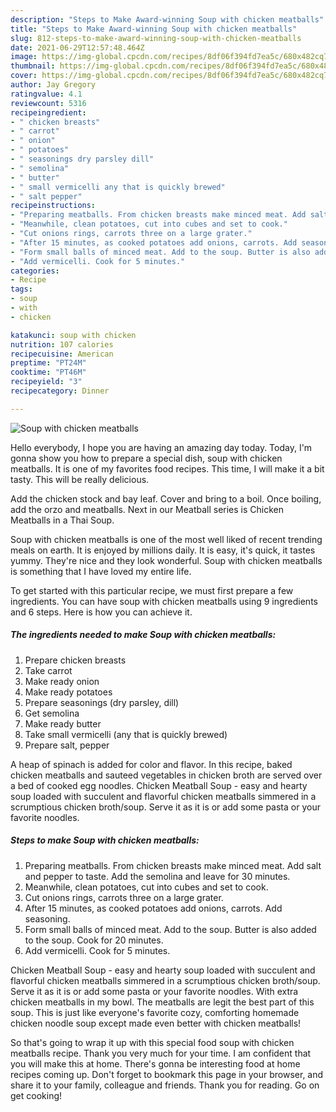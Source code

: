 ```yaml
---
description: "Steps to Make Award-winning Soup with chicken meatballs"
title: "Steps to Make Award-winning Soup with chicken meatballs"
slug: 812-steps-to-make-award-winning-soup-with-chicken-meatballs
date: 2021-06-29T12:57:48.464Z
image: https://img-global.cpcdn.com/recipes/8df06f394fd7ea5c/680x482cq70/soup-with-chicken-meatballs-recipe-main-photo.jpg
thumbnail: https://img-global.cpcdn.com/recipes/8df06f394fd7ea5c/680x482cq70/soup-with-chicken-meatballs-recipe-main-photo.jpg
cover: https://img-global.cpcdn.com/recipes/8df06f394fd7ea5c/680x482cq70/soup-with-chicken-meatballs-recipe-main-photo.jpg
author: Jay Gregory
ratingvalue: 4.1
reviewcount: 5316
recipeingredient:
- " chicken breasts"
- " carrot"
- " onion"
- " potatoes"
- " seasonings dry parsley dill"
- " semolina"
- " butter"
- " small vermicelli any that is quickly brewed"
- " salt pepper"
recipeinstructions:
- "Preparing meatballs. From chicken breasts make minced meat. Add salt and pepper to taste. Add the semolina and leave for 30 minutes."
- "Meanwhile, clean potatoes, cut into cubes and set to cook."
- "Cut onions rings, carrots three on a large grater."
- "After 15 minutes, as cooked potatoes add onions, carrots. Add seasoning."
- "Form small balls of minced meat. Add to the soup. Butter is also added to the soup. Cook for 20 minutes."
- "Add vermicelli. Cook for 5 minutes."
categories:
- Recipe
tags:
- soup
- with
- chicken

katakunci: soup with chicken 
nutrition: 107 calories
recipecuisine: American
preptime: "PT24M"
cooktime: "PT46M"
recipeyield: "3"
recipecategory: Dinner

---
```



![Soup with chicken meatballs](https://img-global.cpcdn.com/recipes/8df06f394fd7ea5c/680x482cq70/soup-with-chicken-meatballs-recipe-main-photo.jpg)

Hello everybody, I hope you are having an amazing day today. Today, I'm gonna show you how to prepare a special dish, soup with chicken meatballs. It is one of my favorites food recipes. This time, I will make it a bit tasty. This will be really delicious.

Add the chicken stock and bay leaf. Cover and bring to a boil. Once boiling, add the orzo and meatballs. Next in our Meatball series is Chicken Meatballs in a Thai Soup.

Soup with chicken meatballs is one of the most well liked of recent trending meals on earth. It is enjoyed by millions daily. It is easy, it's quick, it tastes yummy. They're nice and they look wonderful. Soup with chicken meatballs is something that I have loved my entire life.


To get started with this particular recipe, we must first prepare a few ingredients. You can have soup with chicken meatballs using 9 ingredients and 6 steps. Here is how you can achieve it.

<!--inarticleads1-->

##### The ingredients needed to make Soup with chicken meatballs:

1. Prepare  chicken breasts
1. Take  carrot
1. Make ready  onion
1. Make ready  potatoes
1. Prepare  seasonings (dry parsley, dill)
1. Get  semolina
1. Make ready  butter
1. Take  small vermicelli (any that is quickly brewed)
1. Prepare  salt, pepper


A heap of spinach is added for color and flavor. In this recipe, baked chicken meatballs and sauteed vegetables in chicken broth are served over a bed of cooked egg noodles. Chicken Meatball Soup - easy and hearty soup loaded with succulent and flavorful chicken meatballs simmered in a scrumptious chicken broth/soup. Serve it as it is or add some pasta or your favorite noodles. 

<!--inarticleads2-->

##### Steps to make Soup with chicken meatballs:

1. Preparing meatballs. From chicken breasts make minced meat. Add salt and pepper to taste. Add the semolina and leave for 30 minutes.
1. Meanwhile, clean potatoes, cut into cubes and set to cook.
1. Cut onions rings, carrots three on a large grater.
1. After 15 minutes, as cooked potatoes add onions, carrots. Add seasoning.
1. Form small balls of minced meat. Add to the soup. Butter is also added to the soup. Cook for 20 minutes.
1. Add vermicelli. Cook for 5 minutes.


Chicken Meatball Soup - easy and hearty soup loaded with succulent and flavorful chicken meatballs simmered in a scrumptious chicken broth/soup. Serve it as it is or add some pasta or your favorite noodles. With extra chicken meatballs in my bowl. The meatballs are legit the best part of this soup. This is just like everyone&#39;s favorite cozy, comforting homemade chicken noodle soup except made even better with chicken meatballs! 

So that's going to wrap it up with this special food soup with chicken meatballs recipe. Thank you very much for your time. I am confident that you will make this at home. There's gonna be interesting food at home recipes coming up. Don't forget to bookmark this page in your browser, and share it to your family, colleague and friends. Thank you for reading. Go on get cooking!
